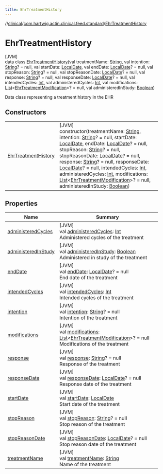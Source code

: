 ```yaml
---
title: EhrTreatmentHistory
---
```

//[clinical](../../../index.html)/[com.hartwig.actin.clinical.feed.standard](../index.html)/[EhrTreatmentHistory](index.html)



# EhrTreatmentHistory



[JVM]\
data class [EhrTreatmentHistory](index.html)(val treatmentName: [String](https://kotlinlang.org/api/latest/jvm/stdlib/kotlin/-string/index.html), val intention: [String](https://kotlinlang.org/api/latest/jvm/stdlib/kotlin/-string/index.html)? = null, val startDate: [LocalDate](https://docs.oracle.com/javase/8/docs/api/java/time/LocalDate.html), val endDate: [LocalDate](https://docs.oracle.com/javase/8/docs/api/java/time/LocalDate.html)? = null, val stopReason: [String](https://kotlinlang.org/api/latest/jvm/stdlib/kotlin/-string/index.html)? = null, val stopReasonDate: [LocalDate](https://docs.oracle.com/javase/8/docs/api/java/time/LocalDate.html)? = null, val response: [String](https://kotlinlang.org/api/latest/jvm/stdlib/kotlin/-string/index.html)? = null, val responseDate: [LocalDate](https://docs.oracle.com/javase/8/docs/api/java/time/LocalDate.html)? = null, val intendedCycles: [Int](https://kotlinlang.org/api/latest/jvm/stdlib/kotlin/-int/index.html), val administeredCycles: [Int](https://kotlinlang.org/api/latest/jvm/stdlib/kotlin/-int/index.html), val modifications: [List](https://kotlinlang.org/api/latest/jvm/stdlib/kotlin.collections/-list/index.html)&lt;[EhrTreatmentModification](../-ehr-treatment-modification/index.html)&gt;? = null, val administeredInStudy: [Boolean](https://kotlinlang.org/api/latest/jvm/stdlib/kotlin/-boolean/index.html))

Data class representing a treatment history in the EHR



## Constructors


| | |
|---|---|
| [EhrTreatmentHistory](-ehr-treatment-history.html) | [JVM]<br>constructor(treatmentName: [String](https://kotlinlang.org/api/latest/jvm/stdlib/kotlin/-string/index.html), intention: [String](https://kotlinlang.org/api/latest/jvm/stdlib/kotlin/-string/index.html)? = null, startDate: [LocalDate](https://docs.oracle.com/javase/8/docs/api/java/time/LocalDate.html), endDate: [LocalDate](https://docs.oracle.com/javase/8/docs/api/java/time/LocalDate.html)? = null, stopReason: [String](https://kotlinlang.org/api/latest/jvm/stdlib/kotlin/-string/index.html)? = null, stopReasonDate: [LocalDate](https://docs.oracle.com/javase/8/docs/api/java/time/LocalDate.html)? = null, response: [String](https://kotlinlang.org/api/latest/jvm/stdlib/kotlin/-string/index.html)? = null, responseDate: [LocalDate](https://docs.oracle.com/javase/8/docs/api/java/time/LocalDate.html)? = null, intendedCycles: [Int](https://kotlinlang.org/api/latest/jvm/stdlib/kotlin/-int/index.html), administeredCycles: [Int](https://kotlinlang.org/api/latest/jvm/stdlib/kotlin/-int/index.html), modifications: [List](https://kotlinlang.org/api/latest/jvm/stdlib/kotlin.collections/-list/index.html)&lt;[EhrTreatmentModification](../-ehr-treatment-modification/index.html)&gt;? = null, administeredInStudy: [Boolean](https://kotlinlang.org/api/latest/jvm/stdlib/kotlin/-boolean/index.html)) |


## Properties


| Name | Summary |
|---|---|
| [administeredCycles](administered-cycles.html) | [JVM]<br>val [administeredCycles](administered-cycles.html): [Int](https://kotlinlang.org/api/latest/jvm/stdlib/kotlin/-int/index.html)<br>Administered cycles of the treatment |
| [administeredInStudy](administered-in-study.html) | [JVM]<br>val [administeredInStudy](administered-in-study.html): [Boolean](https://kotlinlang.org/api/latest/jvm/stdlib/kotlin/-boolean/index.html)<br>Administered in study of the treatment |
| [endDate](end-date.html) | [JVM]<br>val [endDate](end-date.html): [LocalDate](https://docs.oracle.com/javase/8/docs/api/java/time/LocalDate.html)? = null<br>End date of the treatment |
| [intendedCycles](intended-cycles.html) | [JVM]<br>val [intendedCycles](intended-cycles.html): [Int](https://kotlinlang.org/api/latest/jvm/stdlib/kotlin/-int/index.html)<br>Intended cycles of the treatment |
| [intention](intention.html) | [JVM]<br>val [intention](intention.html): [String](https://kotlinlang.org/api/latest/jvm/stdlib/kotlin/-string/index.html)? = null<br>Intention of the treatment |
| [modifications](modifications.html) | [JVM]<br>val [modifications](modifications.html): [List](https://kotlinlang.org/api/latest/jvm/stdlib/kotlin.collections/-list/index.html)&lt;[EhrTreatmentModification](../-ehr-treatment-modification/index.html)&gt;? = null<br>Modifications of the treatment |
| [response](response.html) | [JVM]<br>val [response](response.html): [String](https://kotlinlang.org/api/latest/jvm/stdlib/kotlin/-string/index.html)? = null<br>Response of the treatment |
| [responseDate](response-date.html) | [JVM]<br>val [responseDate](response-date.html): [LocalDate](https://docs.oracle.com/javase/8/docs/api/java/time/LocalDate.html)? = null<br>Response date of the treatment |
| [startDate](start-date.html) | [JVM]<br>val [startDate](start-date.html): [LocalDate](https://docs.oracle.com/javase/8/docs/api/java/time/LocalDate.html)<br>Start date of the treatment |
| [stopReason](stop-reason.html) | [JVM]<br>val [stopReason](stop-reason.html): [String](https://kotlinlang.org/api/latest/jvm/stdlib/kotlin/-string/index.html)? = null<br>Stop reason of the treatment |
| [stopReasonDate](stop-reason-date.html) | [JVM]<br>val [stopReasonDate](stop-reason-date.html): [LocalDate](https://docs.oracle.com/javase/8/docs/api/java/time/LocalDate.html)? = null<br>Stop reason date of the treatment |
| [treatmentName](treatment-name.html) | [JVM]<br>val [treatmentName](treatment-name.html): [String](https://kotlinlang.org/api/latest/jvm/stdlib/kotlin/-string/index.html)<br>Name of the treatment |

